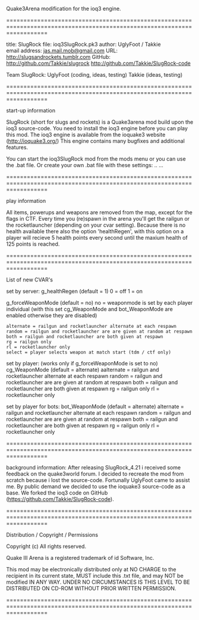 Quake3Arena modification for the ioq3 engine.


========================================================================================================================

title: SlugRock
file: ioq3SlugRock.pk3
author: UglyFoot / Takkie           
email address: jas.mail.mob@gmail.com 
URL: http://slugsandrockets.tumblr.com
GitHub: http://github.com/Takkie/slugrock
        http://github.com/Takkie/SlugRock-code

Team SlugRock:	UglyFoot (coding, ideas, testing)
		Takkie	 (ideas, testing)	

========================================================================================================================

start-up information

SlugRock (short for slugs and rockets) is a Quake3arena mod build upon the ioq3 source-code.
You need to install the ioq3 engine before you can play this mod.
The ioq3 engine is available from the ioquake3 website (http://ioquake3.org/)
This engine contains many bugfixes and additional features.

You can start the ioq3SlugRock mod from the mods menu or you can use the .bat file.
Or create your own .bat file with these settings:
..
...

========================================================================================================================

play information

All items, powerups and weapons are removed from the map,
except for the flags in CTF.
Every time you (re)spawn in the arena you'll get the railgun
or the rocketlauncher (depending on your cvar setting).
Because there is no health available there also the option
'healthRegen', with this option on a player will recieve
5 health points every second until the maxium health of 125
points is reached. 

========================================================================================================================

List of new CVAR's

set by server:
g_healthRegen (default = 1)
	0 = off
	1 = on

g_forceWeaponMode (default = no)
	no = weaponmode is set by each player individual
		(with this set cg_WeaponMode and bot_WeaponMode are enabled
		otherwise they are disabled)

	alternate = railgun and rocketlauncher alternate at each respawn
	random = railgun and rocketlauncher are are given at random at respawn
	both = railgun and rocketlauncher are both given at respawn
	rg = railgun only
	rl = rocketlauncher only
	select = player selects weapon at match start (tdm / ctf only)

set by player:
(works only if g_forceWeaponMode is set to no)
cg_WeaponMode (default = alternate)
	aalternate = railgun and rocketlauncher alternate at each respawn
	random = railgun and rocketlauncher are are given at random at respawn
	both = railgun and rocketlauncher are both given at respawn
	rg = railgun only
	rl = rocketlauncher only

set by player for bots:
bot_WeaponMode (default = alternate)
	alternate = railgun and rocketlauncher alternate at each respawn
	random = railgun and rocketlauncher are are given at random at respawn
	both = railgun and rocketlauncher are both given at respawn
	rg = railgun only
	rl = rocketlauncher only

========================================================================================================================

background information:
After releasing SlugRock_4.21 i received some feedback on the quake3world forum.
I decided to recreate the mod from scratch because i lost the source-code.
Fortunally UglyFoot came to assist me.
By public demand we decided to use the ioquake3 source-code as a base.
We forked the  ioq3 code on GitHub (https://github.com/Takkie/SlugRock-code).

========================================================================================================================

Distribution / Copyright / Permissions 

Copyright (c) 
All rights reserved.

Quake III Arena is a registered trademark of id Software, Inc.

This mod may be electronically distributed only at NO
CHARGE to the recipient in its current state, MUST include
this .txt file, and may NOT be modified IN ANY WAY. UNDER NO
CIRCUMSTANCES IS THIS LEVEL TO BE DISTRIBUTED ON CD-ROM
WITHOUT PRIOR WRITTEN PERMISSION.

========================================================================================================================
